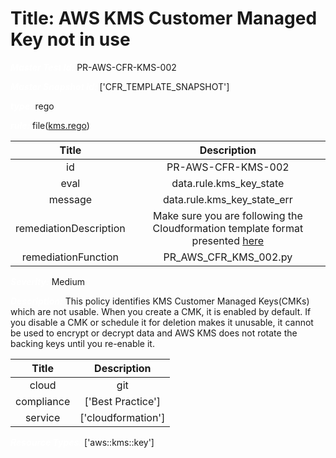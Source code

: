 



# Title: AWS KMS Customer Managed Key not in use


***<font color="white">Master Test Id:</font>*** PR-AWS-CFR-KMS-002

***<font color="white">Master Snapshot Id:</font>*** ['CFR_TEMPLATE_SNAPSHOT']

***<font color="white">type:</font>*** rego

***<font color="white">rule:</font>*** file([kms.rego])  
  
  
  
  

|Title|Description|
| :---: | :---: |
|id|PR-AWS-CFR-KMS-002|
|eval|data.rule.kms_key_state|
|message|data.rule.kms_key_state_err|
|remediationDescription|Make sure you are following the Cloudformation template format presented <a href='https://docs.aws.amazon.com/AWSCloudFormation/latest/UserGuide/aws-resource-kms-key.html#cfn-kms-key-enabled' target='_blank'>here</a>|
|remediationFunction|PR_AWS_CFR_KMS_002.py|


***<font color="white">Severity:</font>*** Medium

***<font color="white">Description:</font>*** This policy identifies KMS Customer Managed Keys(CMKs) which are not usable. When you create a CMK, it is enabled by default. If you disable a CMK or schedule it for deletion makes it unusable, it cannot be used to encrypt or decrypt data and AWS KMS does not rotate the backing keys until you re-enable it.  
  
  

|Title|Description|
| :---: | :---: |
|cloud|git|
|compliance|['Best Practice']|
|service|['cloudformation']|


***<font color="white">Resource Types:</font>*** ['aws::kms::key']


[kms.rego]: https://github.com/prancer-io/prancer-compliance-test/tree/master/aws/iac/kms.rego
